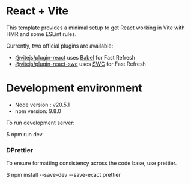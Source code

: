 # React + Vite

This template provides a minimal setup to get React working in Vite with HMR and some ESLint rules.

Currently, two official plugins are available:

- [@vitejs/plugin-react](https://github.com/vitejs/vite-plugin-react/blob/main/packages/plugin-react/README.md) uses [Babel](https://babeljs.io/) for Fast Refresh
- [@vitejs/plugin-react-swc](https://github.com/vitejs/vite-plugin-react-swc) uses [SWC](https://swc.rs/) for Fast Refresh

# Development environment

- Node version : v20.5.1
- npm version: 9.8.0

To run development server:

$ npm run dev

### DPrettier

To ensure formatting consistency across the code base, use prettier.

$ npm install --save-dev --save-exact prettier
